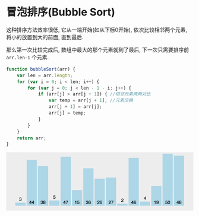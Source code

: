 <!--
Created: Mon Aug 26 2019 15:21:25 GMT+0800 (China Standard Time)
Modified: Mon Aug 26 2019 15:21:25 GMT+0800 (China Standard Time)
-->
# 冒泡排序(Bubble Sort)

这种排序方法效率很低, 它从一端开始(如从下标0开始), 依次比较相邻两个元素, 将小的放置到大的前面, 直到最后.

那么第一次比较完成后, 数组中最大的那个元素就到了最后, 下一次只需要排序前 `arr.len-1` 个元素.

``` js
function bubbleSort(arr) {
    var len = arr.length;
    for (var i = 0; i < len; i++) {
        for (var j = 0; j < len - 1 - i; j++) {
            if (arr[j] > arr[j + 1]) { //相邻元素两两对比
                var temp = arr[j + 1]; //元素交换
                arr[j + 1] = arr[j];
                arr[j] = temp;
            }
        }
    }
    return arr;
}
```

![img](../img/20190220001.gif)

